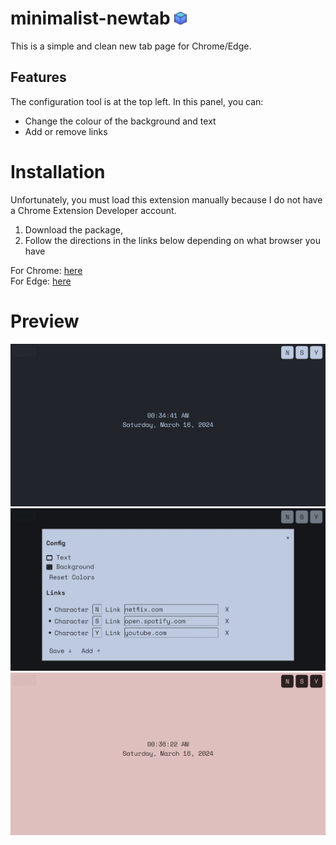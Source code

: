 # minimalist-newtab <img src="https://github.com/cat-loaf/minimalist-newtab/blob/main/icons/icon48.png?raw=true" width="20">
This is a simple and clean new tab page for Chrome/Edge.
## Features
The configuration tool is at the top left. In this panel, you can:
- Change the colour of the background and text
- Add or remove links

# Installation
Unfortunately, you must load this extension manually because I do not have a Chrome Extension Developer account.
1. Download the package,
2. Follow the directions in the links below depending on what browser you have
   
For Chrome: [here](https://support.google.com/chrome/thread/205881926/it-s-possible-to-load-unpacked-extension-automatically-in-chrome?hl=en#:~:text=Yes%2C%20it%27s%20possible,open%20as%20desired.) <br>
For Edge: [here](https://learn.microsoft.com/en-us/microsoft-edge/extensions-chromium/getting-started/extension-sideloading)

# Preview
<img src="https://github.com/cat-loaf/minimalist-newtab/blob/main/preview/preview-1.jpeg?raw=true">
<img src="https://github.com/cat-loaf/minimalist-newtab/blob/main/preview/preview-3.jpeg?raw=true">
<img src="https://github.com/cat-loaf/minimalist-newtab/blob/main/preview/preview-2.jpeg?raw=true">
